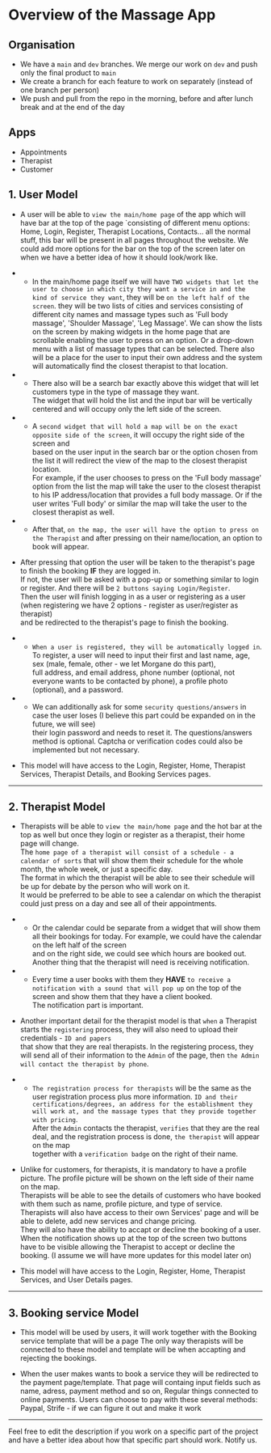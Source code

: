 
# Overview of the Massage App


## Organisation

- We have a `main` and `dev` branches. We merge our work on `dev` and push only the final product to `main`
- We create a branch for each feature to work on separately (instead of one branch per person)
- We push and pull from the repo in the morning, before and after lunch break and at the end of the day


## Apps

- Appointments
- Therapist
- Customer


## 1. User Model

- A user will be able to `view the main/home page` of the app which will have bar at the top of the page `consisting of different menu options:   Home, Login, Register, Therapist Locations, Contacts... all the normal stuff, this bar will be present in all pages throughout the website.   We could add more options for the bar on the top of the screen later on when we have a better idea of how it should look/work like.

- - In the main/home page itself we will have `TWO widgets that let the user to choose in which city they want a service in and the kind of service they want`, they will be `on the left half of the screen`.   they will be two lists of cities and services consisting of different city  names and massage types such as 'Full body massage', 'Shoulder Massage', 'Leg Massage'.   We can show the lists on the screen by making widgets in the home page that are scrollable enabling the user to press on an option.   Or a drop-down menu with a list of massage types that can be selected. There also will be a place for the user to input their own address and the system will automatically find the closest therapist to that location.

 - - There also will be a search bar exactly above this widget that will let customers type in the type of massage they want.  
The widget that will hold the list and the input bar will be vertically centered and will occupy only the left side of the screen.  

 - - A `second widget that will hold a map will be on the exact opposite side of the screen`, it will occupy the right side of the screen and  
based on the user input in the search bar or the option chosen from the list it will redirect the view of the map to the closest therapist location.  
For example, if the user chooses to press on the 'Full body massage' option from the list the map will take the user to the closest therapist  
to his IP address/location that provides a full body massage. Or if the user writes 'Full body' or similar the map will take the user to the closest therapist as well.  

 - - After that, `on the map, the user will have the option to press on the Therapist` and after pressing on their name/location, an option to book will appear.  

- After pressing that option the user will be taken to the therapist's page 
to finish the booking **IF** they are logged in.  
If not, the user will be asked with a pop-up or something similar to login or register. 
And there will be `2 buttons saying Login/Register`.  
Then the user will finish logging in as a user or registering as a user (when registering we have 2 options - register as user/register as therapist)  
and be redirected to the therapist's page to finish the booking.  

 - - `When a user is registered, they will be automatically logged in`. To register, a user will need to input their first and last name, age, sex (male, female, other - we let Morgane do this part),  
full address, and email address, phone number (optional, not everyone wants to be contacted by phone), a profile photo (optional), and a password.  

 - - We can additionally ask for some `security questions/answers` in case the user loses (I believe this part could be expanded on in the future, we will see)  
their login password and needs to reset it. The questions/answers method is optional. Captcha or verification codes could also be implemented but not necessary.

 - This model will have access to the Login, Register, Home, Therapist Services, Therapist Details, and Booking Services pages.

---

## 2. Therapist Model

- Therapists will be able to `view the main/home page`
 and the hot bar at the top as well but once they login or register as a therapist, their home page will change.  
The `home page of a therapist will consist of a schedule - a calendar of sorts` that will show them their schedule for the whole month, the whole week, or just a specific day.  
The format in which the therapist will be able to see their schedule will be up for debate by the person who will work on it.  
It would be preferred to be able to see a calendar on which the therapist could just press on a day and see all of their appointments.  

- - Or the calendar could be separate from a widget that will show them all their bookings for today. For example, we could have the calendar on the left half of the screen  
and on the right side, we could see which hours are booked out. Another thing that the therapist will need is receiving notification.  

- - Every time a user books with them they **HAVE** `to receive a notification with a sound that will pop up` on the top of the screen and show them that they have a client booked.  
The notification part is important.

- Another important detail for the therapist model is that `when` a Therapist starts the `registering` process, they will also need to upload their credentials - `ID and papers`  
that show that they are real therapists. In the registering process, they will send all of their information to the `Admin` of the page, then `the Admin will contact the therapist by phone`.  

- - `The registration process for therapists` will be the same as the user registration process plus more information. `ID and their certifications/degrees, an address for the establishment they will work at, and the massage types that they provide together with pricing`.  
After the `Admin` contacts the therapist, `verifies` that they are the real deal, and the registration process is done, `the therapist` will appear on the map  
together with a `verification badge` on the right of their name.  

- Unlike for customers, for therapists, it is mandatory to have a profile picture. The profile picture will be shown on the left side of their name on the map.  
Therapists will be able to see the details of customers who have booked with them such as name, profile picture, and type of service.  
Therapists will also have access to their own Services' page and will be able to delete, add new services and change pricing.  
They will also have the ability to accapt or decline the booking of a user. When the notification shows up at the top of the screen
two buttons have to be visible allowing the Therapist to accept or decline the booking.
(I assume we will have more updates for this model later on)

- This model will have access to the Login, Register, Home, Therapist Services, and User Details pages.

---

## 3. Booking service Model

- This model will be used by users, it will work together with the Booking service template that will be a page
The only way therapists will be connected to these model and template will be when accapting and rejecting the bookings.

- When the user makes wants to book a service they will be redirected to the payment page/template.
That page will containg input fields such as name, adress, payment method and so on, Regular things connected to online payments.
Users can choose to pay with these several methods: Paypal, Strife - if we can figure it out and make it work 


---


Feel free to edit the description if you work on a specific part of the project and have a better idea about how that specific part should work. Notify us.
